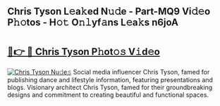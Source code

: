 ## Chris Tyson L𝚎a𝚔ed N𝚞𝚍e - Part-MQ9 Vi𝚍𝚎o P𝚑𝚘tos - H𝚘𝚝 O𝚗𝚕yf𝚊ns L𝚎a𝚔s n6joA

# <h2><a href="http://kf5c5ht.oniu.top/?m=Chris+Tyson">🔗👉 🔴 Chris Tyson P𝚑ot𝚘𝚜 V𝚒d𝚎o</a></h2>

[![Chris Tyson Nu𝚍e𝚜](https://i.imgur.com/0qMVB7G.gif)](http://kf5c5ht.oniu.top/?m=Chris+Tyson)
Social media influencer Chris Tyson, famed for publishing dance and lifestyle information, featuring presentations and blogs. Visionary architect Chris Tyson, famed for their groundbreaking designs and commitment to creating beautiful and functional spaces.  
